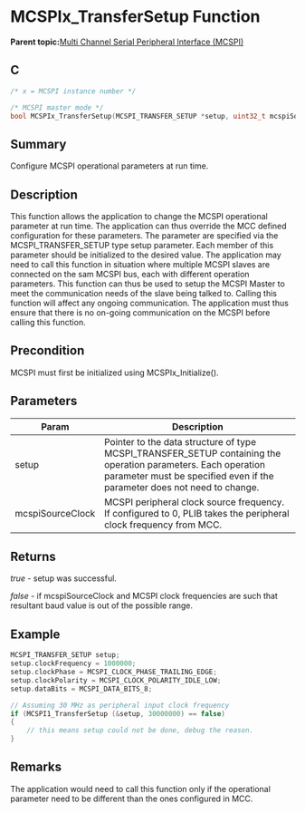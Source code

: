 # MCSPIx\_TransferSetup Function

**Parent topic:**[Multi Channel Serial Peripheral Interface \(MCSPI\)](GUID-A3A5277D-BAE3-4BD0-91E9-D4E7E0608BE7.md)

## C

```c
/* x = MCSPI instance number */

/* MCSPI master mode */
bool MCSPIx_TransferSetup(MCSPI_TRANSFER_SETUP *setup, uint32_t mcspiSourceClock);
```

## Summary

Configure MCSPI operational parameters at run time.

## Description

This function allows the application to change the MCSPI operational parameter at run time. The application can thus override the MCC defined configuration for these parameters. The parameter are specified via the MCSPI\_TRANSFER\_SETUP type setup parameter. Each member of this parameter should be initialized to the desired value. The application may need to call this function in situation where multiple MCSPI slaves are connected on the sam MCSPI bus, each with different operation parameters. This function can thus be used to setup the MCSPI Master to meet the communication needs of the slave being talked to. Calling this function will affect any ongoing communication. The application must thus ensure that there is no on-going communication on the MCSPI before calling this function.

## Precondition

MCSPI must first be initialized using MCSPIx\_Initialize\(\).

## Parameters

|Param|Description|
|-----|-----------|
|setup|Pointer to the data structure of type MCSPI\_TRANSFER\_SETUP containing the operation parameters. Each operation parameter must be specified even if the parameter does not need to change.|
|mcspiSourceClock|MCSPI peripheral clock source frequency. If configured to 0, PLIB takes the peripheral clock frequency from MCC.|

## Returns

*true* - setup was successful.

*false* - if mcspiSourceClock and MCSPI clock frequencies are such that resultant baud value is out of the possible range.

## Example

```c
MCSPI_TRANSFER_SETUP setup;
setup.clockFrequency = 1000000;
setup.clockPhase = MCSPI_CLOCK_PHASE_TRAILING_EDGE;
setup.clockPolarity = MCSPI_CLOCK_POLARITY_IDLE_LOW;
setup.dataBits = MCSPI_DATA_BITS_8;

// Assuming 30 MHz as peripheral input clock frequency
if (MCSPI1_TransferSetup (&setup, 30000000) == false)
{
    // this means setup could not be done, debug the reason.
}
```

## Remarks

The application would need to call this function only if the operational parameter need to be different than the ones configured in MCC.

